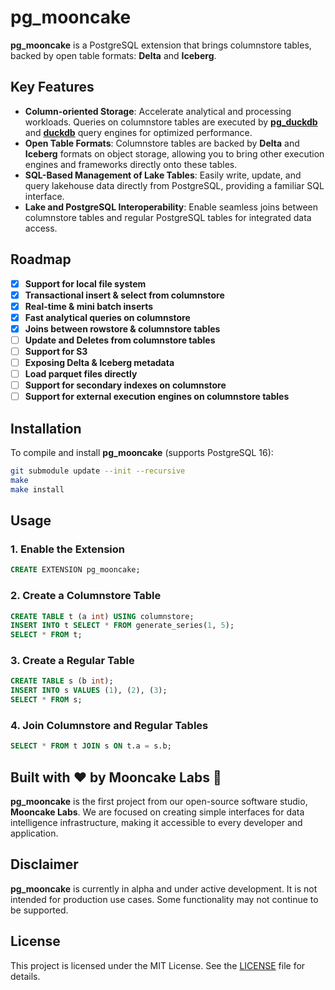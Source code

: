 # pg_mooncake
**pg_mooncake** is a PostgreSQL extension that brings columnstore tables, backed by open table formats: **Delta** and **Iceberg**.

## Key Features
- **Column-oriented Storage**: Accelerate analytical and processing workloads. Queries on columnstore tables are executed by [**pg_duckdb**](https://github.com/duckdb/pg_duckdb) and [**duckdb**](https://github.com/duckdb/duckdb) query engines for optimized performance.
- **Open Table Formats**: Columnstore tables are backed by **Delta** and **Iceberg** formats on object storage, allowing you to bring other execution engines and frameworks directly onto these tables.
- **SQL-Based Management of Lake Tables**: Easily write, update, and query lakehouse data directly from PostgreSQL, providing a familiar SQL interface.
- **Lake and PostgreSQL Interoperability**: Enable seamless joins between columnstore tables and regular PostgreSQL tables for integrated data access.

## Roadmap
- [x] **Support for local file system**
- [x] **Transactional insert & select from columnstore**
- [x] **Real-time & mini batch inserts**
- [x] **Fast analytical queries on columnstore**
- [x] **Joins between rowstore & columnstore tables**
- [ ] **Update and Deletes from columnstore tables**
- [ ] **Support for S3**
- [ ] **Exposing Delta & Iceberg metadata**
- [ ] **Load parquet files directly**
- [ ] **Support for secondary indexes on columnstore**
- [ ] **Support for external execution engines on columnstore tables**

## Installation
To compile and install **pg_mooncake** (supports PostgreSQL 16):

```bash
git submodule update --init --recursive
make
make install
```

## Usage

### 1. Enable the Extension
```sql
CREATE EXTENSION pg_mooncake;
```

### 2. Create a Columnstore Table
```sql
CREATE TABLE t (a int) USING columnstore;
INSERT INTO t SELECT * FROM generate_series(1, 5);
SELECT * FROM t;
```

### 3. Create a Regular Table
```sql
CREATE TABLE s (b int);
INSERT INTO s VALUES (1), (2), (3);
SELECT * FROM s;
```

### 4. Join Columnstore and Regular Tables
```sql
SELECT * FROM t JOIN s ON t.a = s.b;
```

## Built with ❤️ by Mooncake Labs 🥮
**pg_mooncake** is the first project from our open-source software studio, **Mooncake Labs**. We are focused on creating simple interfaces for data intelligence infrastructure, making it accessible to every developer and application.

## Disclaimer
**pg_mooncake** is currently in alpha and under active development. It is not intended for production use cases. Some functionality may not continue to be supported.


## License
This project is licensed under the MIT License. See the [LICENSE](LICENSE) file for details.
